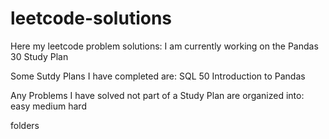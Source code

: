 # leetcode-solutions

Here my leetcode problem solutions:
I am currently working on the Pandas 30 Study Plan

Some Sutdy Plans I have completed are:
SQL 50
Introduction to Pandas

Any Problems I have solved not part of a Study Plan are organized into:
easy
medium
hard

folders